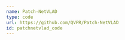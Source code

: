 ```yaml
---
name: Patch-NetVLAD
type: code
url: https://github.com/QVPR/Patch-NetVLAD
id: patchnetvlad_code
---
```

